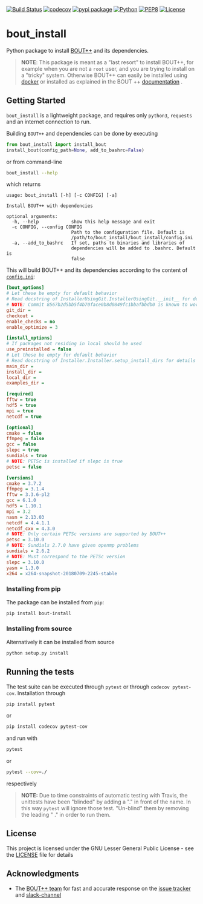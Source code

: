 [![Build Status](https://travis-ci.org/CELMA-project/bout_install.svg?branch=master)](https://travis-ci.org/CELMA-project/bout_install)
[![codecov](https://codecov.io/gh/CELMA-project/bout_install/branch/master/graph/badge.svg)](https://codecov.io/gh/CELMA-project/bout_install)
[![pypi package](https://badge.fury.io/py/bout-install.svg)](https://pypi.org/project/bout-install/)
[![Python](https://img.shields.io/badge/python-3.6-blue.svg)](https://www.python.org/)
[![PEP8](https://img.shields.io/badge/code%20style-PEP8-brightgreen.svg)](https://www.python.org/dev/peps/pep-0008/)
[![License](https://img.shields.io/badge/license-LGPL--3.0-blue.svg)](https://github.com/CELMA-project/bout_install/blob/master/LICENSE)

# bout_install

Python package to install [BOUT++](http://boutproject.github.io) and its 
dependencies.

> **NOTE**: This package is meant as a "last resort" to install BOUT++, for 
example when you are not a `root` user, and you are trying to install on a 
"tricky" system.
Otherwise 
BOUT++ can easily be installed using 
[docker](https://bout-dev.readthedocs.io/en/latest/user_docs/installing.html#docker-image)
or installed as explained in the BOUT ++ [documentation](https://bout-dev.readthedocs.io/en/latest/user_docs/installing.html#installing-dependencies)
.

## Getting Started

`bout_install` is a lightweight package, and requires only `python3`, 
`requests` and an internet connection to run. 

Building `BOUT++` and dependencies can be done by executing

```python
from bout_install import install_bout
install_bout(config_path=None, add_to_bashrc=False)
```

or from command-line

```bash
bout_install --help
```

which returns

```
usage: bout_install [-h] [-c CONFIG] [-a]

Install BOUT++ with dependencies

optional arguments:
  -h, --help            show this help message and exit
  -c CONFIG, --config CONFIG
                        Path to the configuration file. Default is
                        /path/to/bout_install/bout_install/config.ini
  -a, --add_to_bashrc   If set, paths to binaries and libraries of
                        dependencies will be added to .bashrc. Default is
                        false
```

This will build BOUT++ and its dependencies according to the content of 
[`config.ini`](bout_install/config.ini):

```ini
[bout_options]
# Let these be empty for default behavior
# Read docstring of InstallerUsingGit.InstallerUsingGit.__init__ for details
# NOTE: Commit 8567b2d5bb5f4b70face0b8d0849fc1bbafbbdb0 is known to work
git_dir =
checkout =
enable_checks = no
enable_optimize = 3

[install_options]
# If packages not residing in local should be used
use_preinstalled = false
# Let these be empty for default behavior
# Read docstring of Installer.Installer.setup_install_dirs for details
main_dir =
install_dir =
local_dir =
examples_dir =

[required]
fftw = true
hdf5 = true
mpi = true
netcdf = true

[optional]
cmake = false
ffmpeg = false
gcc = false
slepc = true
sundials = true
# NOTE: PETSc is installed if slepc is true
petsc = false

[versions]
cmake = 3.7.2
ffmpeg = 3.1.4
fftw = 3.3.6-pl2
gcc = 6.1.0
hdf5 = 1.10.1
mpi = 3.2
nasm = 2.13.03
netcdf = 4.4.1.1
netcdf_cxx = 4.3.0
# NOTE: Only certain PETSc versions are supported by BOUT++
petsc = 3.10.0
# NOTE: Sundials 2.7.0 have given openmp problems
sundials = 2.6.2
# NOTE: Must correspond to the PETSc version
slepc = 3.10.0
yasm = 1.3.0
x264 = x264-snapshot-20180709-2245-stable
```

### Installing from pip

The package can be installed from `pip`:

```bash
pip install bout-install
```

### Installing from source

Alternatively it can be installed from source

```bash
python setup.py install
```

## Running the tests

The test suite can be executed through `pytest` or through `codecov pytest-cov`.
Installation through

```bash
pip install pytest
```

or

```bash
pip install codecov pytest-cov
```

and run with

```bash
pytest
```

or
 
```bash
pytest --cov=./
```

respectively

> **NOTE:** Due to time constraints of automatic testing with Travis, the 
unittests have been "blinded" by adding a "." in front of the name. In this 
way `pytest` will ignore those test. "Un-blind" them by removing the leading "
." in order to run them. 

## License

This project is licensed under the GNU Lesser General Public License - see the 
[LICENSE](LICENSE) file for details

## Acknowledgments

* The [BOUT++ team](http://boutproject.github.io/about/) for fast and 
accurate response on the 
[issue tracker](https://github.com/boutproject/BOUT-dev/issues) and 
[slack-channel](http://boutproject.github.io/documentation/)
